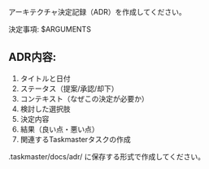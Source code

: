 アーキテクチャ決定記録（ADR）を作成してください。

決定事項: $ARGUMENTS

## ADR内容:
1. タイトルと日付
2. ステータス（提案/承認/却下）
3. コンテキスト（なぜこの決定が必要か）
4. 検討した選択肢
5. 決定内容
6. 結果（良い点・悪い点）
7. 関連するTaskmasterタスクの作成

.taskmaster/docs/adr/ に保存する形式で作成してください。
